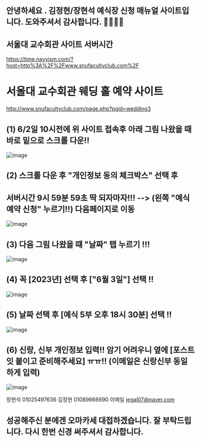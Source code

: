## 안녕하세요 . 김정현/장현석 예식장 신청 매뉴얼 사이트입니다. 도와주셔서 감사합니다. 🙎‍♂️🙎‍♀️ 

## 서울대 교수회관 사이트 서버시간

https://time.navyism.com/?host=http%3A%2F%2Fwww.snufacultyclub.com%2F


# 서울대 교수회관 웨딩 홀 예약 사이트

http://www.snufacultyclub.com/page.php?pgid=wedding3


## (1) 6/2일 10시전에 위 사이트 접속후 아래 그림 나왔을 때 바로 밑으로 스크롤 다운!! 

![image](https://user-images.githubusercontent.com/72782665/171429309-878dd3ee-5c33-47f8-905f-f31d9991a1ab.png)

## (2) 스크롤 다운 후 "개인정보 동의 체크박스" 선택 후 
## 서버시간 9시 59분 59초 딱 되자마자!!! --> (왼쪽 "예식 예약 신청" 누르기!!) 다음페이지로 이동
![image](https://user-images.githubusercontent.com/72782665/171429713-c5cce66f-a016-4a38-bc07-ec230acee987.png)

## (3) 다음 그림 나왔을 떄 "날짜" 탭 누르기 !!!
![image](https://user-images.githubusercontent.com/72782665/171430071-7deede57-6114-43f8-97aa-3e8c6d506699.png)

## (4) 꼭 [2023년] 선택 후 ["6월 3일"] 선택 !!
![image](https://user-images.githubusercontent.com/72782665/171430410-e6ac244e-02bf-4d19-9c5a-1bfd0e967039.png)

## (5) 날짜 선택 후 [예식 5부 오후 18시 30분] 선택 !!
![image](https://user-images.githubusercontent.com/72782665/171431492-9b3c8d06-0caa-47b9-afc6-c22e4326c233.png)

## (6) 신랑, 신부 개인정보 입력!! 암기 어려우니 옆에 [포스트잇 붙이고 준비해주세요] ㅠㅠ!! (이메일은 신랑신부 동일하게 입력)
![image](https://user-images.githubusercontent.com/72782665/171431046-30abf27a-453a-4bf0-814e-3e7098253e61.png)

장현석 01025497636
김정현 01089666690
이메일 jegal07@naver.com

## 성공해주신 분에겐 오마카세 대접하겠습니다. 잘 부탁드립니다. 다시 한번 신경 써주셔서 감사합니다.
